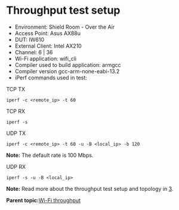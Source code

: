 # Throughput test setup

-   Environment: Shield Room - Over the Air
-   Access Point: Asus AX88u
-   DUT: IW610
-   External Client: Intel AX210
-   Channel: 6 \| 36
-   Wi-Fi application: wifi\_cli
-   Compiler used to build application: armgcc
-   Compiler version gcc-arm-none-eabi-13.2
-   iPerf commands used in test:

TCP TX

```
iperf -c <remote_ip> -t 60
```

TCP RX

```
iperf -s
```

UDP TX

```
iperf -c <remote_ip> -t 60 -u -B <local_ip> -b 120
```

**Note:** The default rate is 100 Mbps.

UDP RX

```
iperf -s -u -B <local_ip>
```

**Note:** Read more about the throughput test setup and topology in [3](references.md#item_um11799).

**Parent topic:**[Wi-Fi throughput](../topics/wi-fi_throughput_06.md)

